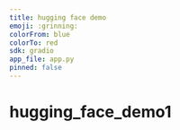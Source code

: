 ```yaml
---
title: hugging face demo
emoji: :grinning:
colorFrom: blue
colorTo: red
sdk: gradio
app_file: app.py
pinned: false
---
```



# hugging_face_demo1
